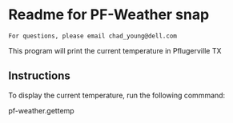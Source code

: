 # Readme for PF-Weather snap
    For questions, please email chad_young@dell.com

This program will print the current temperature in Pflugerville TX

## Instructions
To display the current temperature, run the following commmand:

pf-weather.gettemp

